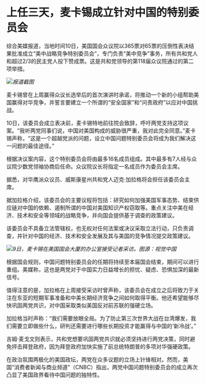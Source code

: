 # 上任三天，麦卡锡成立针对中国的特别委员会

综合美媒报道，当地时间10日，美国国会众议院以365票对65票的压倒性表决结果批准成立“美中战略竞争特别委员会”，专门负责“美中竞争”事务，所有共和党人和超过2/3的民主党人投下赞成票。这是共和党领导的第118届众议院通过的第二项举措。

![](https://inews.gtimg.com/newsapp_bt/0/15605187867/1000)_报道截图_

麦卡锡曾在上周赢得众议长选举后的首次演讲时承诺，将推动一个新的小组帮助美国赢得对华竞争，并誓言要建立一个所谓的“安全国家”和“问责政府”以应对中国挑战。

10日，该委员会成立表决前，麦卡锡特地前往院会致辞，呼吁两党支持这项议案。“我听两党同事们说，中国对美国构成的威胁很严重，我对此完全同意。”麦卡锡声称，“这是一个超越党派的问题，设立中国问题特别委员会将成为我们解决这一问题的最佳途径。”

根据决议案内容，这个特别委员会将由最多16名成员组成。其中最多有7人经与众议院少数党领袖协商后任命。众议院议长将指定一名成员作为委员会主席。

据悉，对华鹰派众议员、威斯康星州共和党人迈克·加拉格将会担任该委员会主席。

据加拉格介绍，该委员会的主要议程将包括：研究如何加强美国军事态势、结束供应链对中国的依赖、遏制所谓的中国对美国知识产权窃取等。重点关注中美在经济、技术和安全等领域的战略竞争，并向国会提供基于调查的政策建议。

该委员会不具备立法管辖权，也无权对任何法案或决议采取立法行动，只负责调查，并针对中国的经济、技术和安全发展及其与美国的竞争情况提交政策建议。

![](https://inews.gtimg.com/newsapp_bt/0/15605154183/1000)_9日，麦卡锡在美国国会大厦的办公室接受记者采访。图源：视觉中国_

根据国会规则，中国问题特别委员会的任期将持续至本届国会结束，期间可以进行重组。美媒称，这也是两党对于中国实力日益增长的担忧、疑虑、恐惧加深的最新信号。

值得注意的是，加拉格在上周接受采访时曾声称，该委员会在成立之后将致力于关注在东亚的短期军事准备和中美长期经济竞争之间如何取得平衡。他还希望能够尽快巩固两党共识，对中国采取类似美国反对前苏联的强硬立场。

加拉格当时声称：“我们需要放眼全局。为了防止第三次世界大战在台湾爆发，我们需要立即做些什么，研判还需要进行哪些长期投资才能赢得与中国的‘新冷战’。”

吉姆·麦戈文则表示，共和党想要巩固两党共识就必须坚持进行两党决策，同时避免抨击拜登政府，因为拜登政府加快实施了前总统特朗普的多项对华强硬政策。

在政治氛围两极化的美国政坛，两党在众多议题的立场上针锋相对。然而，美国“消费者新闻与商业频道”（CNBC）指出，两党中国问题特别委员会的成立再次凸显了美国政界看待中国问题的独特性。

